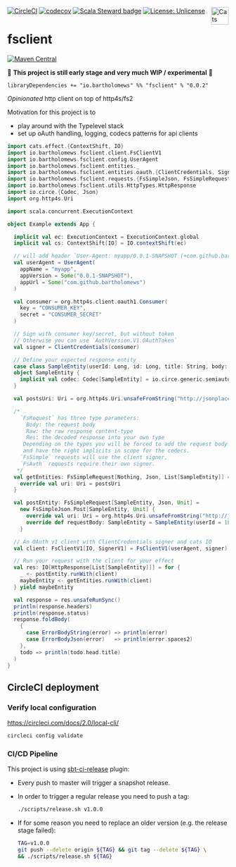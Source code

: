 [![CircleCI](https://circleci.com/gh/bartholomews/fsclient/tree/master.svg?style=svg)](https://circleci.com/gh/bartholomews/fsclient/tree/master)
[![codecov](https://codecov.io/gh/bartholomews/fsclient/branch/master/graph/badge.svg)](https://codecov.io/gh/bartholomews/fsclient)
[![Scala Steward badge](https://img.shields.io/badge/Scala_Steward-helping-blue.svg?style=flat&logo=data:image/png;base64,iVBORw0KGgoAAAANSUhEUgAAAA4AAAAQCAMAAAARSr4IAAAAVFBMVEUAAACHjojlOy5NWlrKzcYRKjGFjIbp293YycuLa3pYY2LSqql4f3pCUFTgSjNodYRmcXUsPD/NTTbjRS+2jomhgnzNc223cGvZS0HaSD0XLjbaSjElhIr+AAAAAXRSTlMAQObYZgAAAHlJREFUCNdNyosOwyAIhWHAQS1Vt7a77/3fcxxdmv0xwmckutAR1nkm4ggbyEcg/wWmlGLDAA3oL50xi6fk5ffZ3E2E3QfZDCcCN2YtbEWZt+Drc6u6rlqv7Uk0LdKqqr5rk2UCRXOk0vmQKGfc94nOJyQjouF9H/wCc9gECEYfONoAAAAASUVORK5CYII=)](https://scala-steward.org)
[![License: Unlicense](https://img.shields.io/badge/license-Unlicense-black.svg)](http://unlicense.org/)
<a href="https://typelevel.org/cats/"><img src="https://typelevel.org/cats/img/cats-badge.svg" height="40px" align="right" alt="Cats friendly" /></a>

# fsclient

[![Maven Central](https://maven-badges.herokuapp.com/maven-central/io.bartholomews/fsclient_2.13/badge.svg)](https://maven-badges.herokuapp.com/maven-central/io.bartholomews/fsclient_2.13)

🔧 **This project is still early stage and very much WIP / experimental** 🔧  

```
libraryDependencies += "io.bartholomews" %% "fsclient" % "0.0.2"
```

*Opinionated* http client on top of http4s/fs2

Motivation for this project is to 
- play around with the Typelevel stack
- set up oAuth handling, logging, codecs patterns for api clients

```scala
import cats.effect.{ContextShift, IO}
import io.bartholomews.fsclient.client.FsClientV1
import io.bartholomews.fsclient.config.UserAgent
import io.bartholomews.fsclient.entities._
import io.bartholomews.fsclient.entities.oauth.{ClientCredentials, SignerV1}
import io.bartholomews.fsclient.requests.{FsSimpleJson, FsSimpleRequest}
import io.bartholomews.fsclient.utils.HttpTypes.HttpResponse
import io.circe.{Codec, Json}
import org.http4s.Uri

import scala.concurrent.ExecutionContext

object Example extends App {

  implicit val ec: ExecutionContext = ExecutionContext.global
  implicit val cs: ContextShift[IO] = IO.contextShift(ec)

  // will add header `User-Agent: myapp/0.0.1-SNAPSHOT (+com.github.bartholomews)` to all requests
  val userAgent = UserAgent(
    appName = "myapp",
    appVersion = Some("0.0.1-SNAPSHOT"),
    appUrl = Some("com.github.bartholomews")
  )

  val consumer = org.http4s.client.oauth1.Consumer(
    key = "CONSUMER_KEY",
    secret = "CONSUMER_SECRET"
  )

  // Sign with consumer key/secret, but without token
  // Otherwise you can use `AuthVersion.V1.OAuthToken`
  val signer = ClientCredentials(consumer)

  // Define your expected response entity
  case class SampleEntity(userId: Long, id: Long, title: String, body: String)
  object SampleEntity {
    implicit val codec: Codec[SampleEntity] = io.circe.generic.semiauto.deriveCodec
  }

  val postsUri: Uri = org.http4s.Uri.unsafeFromString("http://jsonplaceholder.typicode.com/posts")

  /*
    `FsRequest` has three type parameters:
      Body: the request body
      Raw: the raw response content-type
      Res: the decoded response into your own type
     Depending on the types you will be forced to add the request body
     and have the right implicits in scope for the codecs.
    `FsSimple` requests will use the client signer,
    `FsAuth` requests require their own signer.
   */
  val getEntities: FsSimpleRequest[Nothing, Json, List[SampleEntity]] = new FsSimpleJson.Get[List[SampleEntity]] {
    override val uri: Uri = postsUri
  }

  val postEntity: FsSimpleRequest[SampleEntity, Json, Unit] =
    new FsSimpleJson.Post[SampleEntity, Unit] {
      override val uri: Uri = org.http4s.Uri.unsafeFromString("http://jsonplaceholder.typicode.com/posts")
      override def requestBody: SampleEntity = SampleEntity(userId = 1L, id = 1L, title = "A sample entity", body = "_")
    }

  // An OAuth v1 client with ClientCredentials signer and cats IO
  val client: FsClientV1[IO, SignerV1] = FsClientV1(userAgent, signer)

  // Run your request with the client for your effect
  val res: IO[HttpResponse[List[SampleEntity]]] = for {
    _ <- postEntity.runWith(client)
    maybeEntity <- getEntities.runWith(client)
  } yield maybeEntity

  val response = res.unsafeRunSync()
  println(response.headers)
  println(response.status)
  response.foldBody(
    {
      case ErrorBodyString(error) => println(error)
      case ErrorBodyJson(error)   => println(error.spaces2)
    },
    todo => println(todo.head.title)
  )
}
```

## CircleCI deployment

### Verify local configuration
https://circleci.com/docs/2.0/local-cli/
```bash
circleci config validate
```

### CI/CD Pipeline

This project is using [sbt-ci-release](https://github.com/olafurpg/sbt-ci-release) plugin:
 - Every push to master will trigger a snapshot release.  
 - In order to trigger a regular release you need to push a tag:
 
    ```bash
    ./scripts/release.sh v1.0.0
    ```
 
 - If for some reason you need to replace an older version (e.g. the release stage failed):
 
    ```bash
    TAG=v1.0.0
    git push --delete origin ${TAG} && git tag --delete ${TAG} \
    && ./scripts/release.sh ${TAG}
    ```